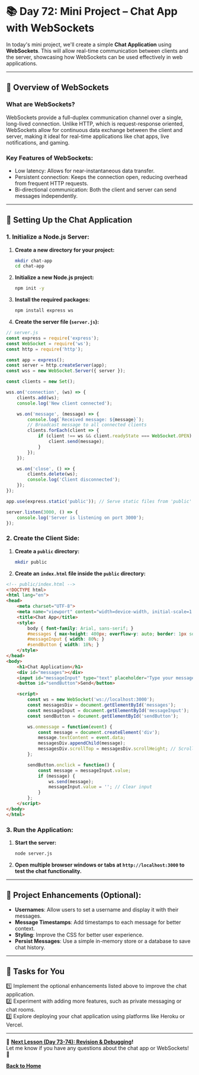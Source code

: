 # **📚 Day 72: Mini Project – Chat App with WebSockets**  

In today's mini project, we'll create a simple **Chat Application** using **WebSockets**. This will allow real-time communication between clients and the server, showcasing how WebSockets can be used effectively in web applications.

---

## **🔹 Overview of WebSockets**  

### **What are WebSockets?**  
WebSockets provide a full-duplex communication channel over a single, long-lived connection. Unlike HTTP, which is request-response oriented, WebSockets allow for continuous data exchange between the client and server, making it ideal for real-time applications like chat apps, live notifications, and gaming.

### **Key Features of WebSockets:**
- Low latency: Allows for near-instantaneous data transfer.
- Persistent connection: Keeps the connection open, reducing overhead from frequent HTTP requests.
- Bi-directional communication: Both the client and server can send messages independently.

---

## **🔹 Setting Up the Chat Application**  

### **1. Initialize a Node.js Server:**

1. **Create a new directory for your project:**
   ```bash
   mkdir chat-app
   cd chat-app
   ```

2. **Initialize a new Node.js project:**
   ```bash
   npm init -y
   ```

3. **Install the required packages:**
   ```bash
   npm install express ws
   ```

4. **Create the server file (`server.js`):**

```js
// server.js
const express = require('express');
const WebSocket = require('ws');
const http = require('http');

const app = express();
const server = http.createServer(app);
const wss = new WebSocket.Server({ server });

const clients = new Set();

wss.on('connection', (ws) => {
    clients.add(ws);
    console.log('New client connected');

    ws.on('message', (message) => {
        console.log(`Received message: ${message}`);
        // Broadcast message to all connected clients
        clients.forEach(client => {
            if (client !== ws && client.readyState === WebSocket.OPEN) {
                client.send(message);
            }
        });
    });

    ws.on('close', () => {
        clients.delete(ws);
        console.log('Client disconnected');
    });
});

app.use(express.static('public')); // Serve static files from 'public' directory

server.listen(3000, () => {
    console.log('Server is listening on port 3000');
});
```

### **2. Create the Client Side:**

1. **Create a `public` directory:**
   ```bash
   mkdir public
   ```

2. **Create an `index.html` file inside the `public` directory:**

```html
<!-- public/index.html -->
<!DOCTYPE html>
<html lang="en">
<head>
    <meta charset="UTF-8">
    <meta name="viewport" content="width=device-width, initial-scale=1.0">
    <title>Chat App</title>
    <style>
        body { font-family: Arial, sans-serif; }
        #messages { max-height: 400px; overflow-y: auto; border: 1px solid #ccc; margin-bottom: 10px; }
        #messageInput { width: 80%; }
        #sendButton { width: 18%; }
    </style>
</head>
<body>
    <h1>Chat Application</h1>
    <div id="messages"></div>
    <input id="messageInput" type="text" placeholder="Type your message..." />
    <button id="sendButton">Send</button>

    <script>
        const ws = new WebSocket('ws://localhost:3000');
        const messagesDiv = document.getElementById('messages');
        const messageInput = document.getElementById('messageInput');
        const sendButton = document.getElementById('sendButton');

        ws.onmessage = function(event) {
            const message = document.createElement('div');
            message.textContent = event.data;
            messagesDiv.appendChild(message);
            messagesDiv.scrollTop = messagesDiv.scrollHeight; // Scroll to the bottom
        };

        sendButton.onclick = function() {
            const message = messageInput.value;
            if (message) {
                ws.send(message);
                messageInput.value = ''; // Clear input
            }
        };
    </script>
</body>
</html>
```

### **3. Run the Application:**

1. **Start the server:**
   ```bash
   node server.js
   ```

2. **Open multiple browser windows or tabs at `http://localhost:3000` to test the chat functionality.**

---

## **🔹 Project Enhancements (Optional):**
- **Usernames**: Allow users to set a username and display it with their messages.
- **Message Timestamps**: Add timestamps to each message for better context.
- **Styling**: Improve the CSS for better user experience.
- **Persist Messages**: Use a simple in-memory store or a database to save chat history.

---

## **📝 Tasks for You**  
1️⃣ Implement the optional enhancements listed above to improve the chat application.  
2️⃣ Experiment with adding more features, such as private messaging or chat rooms.  
3️⃣ Explore deploying your chat application using platforms like Heroku or Vercel.

---

🎯 **[Next Lesson (Day 73-74): Revision & Debugging](../day_73-74/README.md)!**  
Let me know if you have any questions about the chat app or WebSockets! 🚀

[**Back to Home**](../../../)